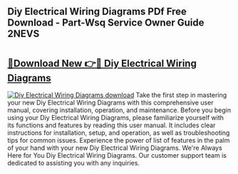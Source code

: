 ## Diy Electrical Wiring Diagrams PDf Free Download - Part-Wsq Service Owner Guide 2NEVS

# <h2><a href="http://dfhowg.blite.top/?on=Diy+Electrical+Wiring+Diagrams">🔗Download New 👉🔴 Diy Electrical Wiring Diagrams</a></h2>

[![Diy Electrical Wiring Diagrams download](https://i.imgur.com/lujVjoI.png)](http://dfhowg.blite.top/?on=Diy+Electrical+Wiring+Diagrams)
Take the first step in mastering your new Diy Electrical Wiring Diagrams with this comprehensive user manual, covering installation, operation, and maintenance. Before you begin using your Diy Electrical Wiring Diagrams, please familiarize yourself with its functions and features by reading this user manual. It includes clear instructions for installation, setup, and operation, as well as troubleshooting tips for common issues. Experience the power of list of features in the palm of your hand with your new Diy Electrical Wiring Diagrams. We're Always Here for You Diy Electrical Wiring Diagrams. Our customer support team is dedicated to assisting you with any inquiries.
